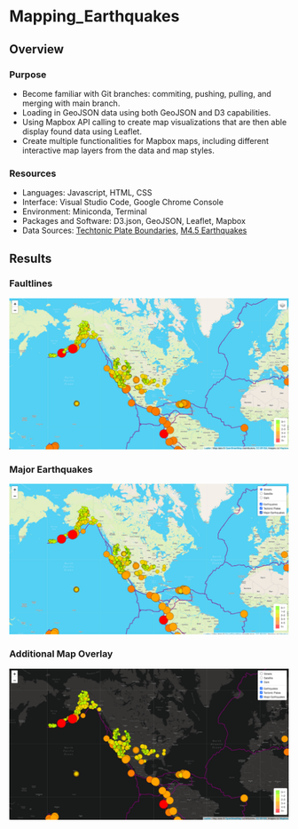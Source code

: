 # Mapping_Earthquakes

## Overview
### Purpose
- Become familiar with Git branches: commiting, pushing, pulling, and merging with main branch.
- Loading in GeoJSON data using both GeoJSON and D3 capabilities.
- Using Mapbox API calling to create map visualizations that are then able display found data using Leaflet.
- Create multiple functionalities for Mapbox maps, including different interactive map layers from the data and map styles.

### Resources
- Languages: Javascript, HTML, CSS
- Interface: Visual Studio Code, Google Chrome Console
- Environment: Miniconda, Terminal
- Packages and Software: D3.json, GeoJSON, Leaflet, Mapbox
- Data Sources: [Techtonic Plate Boundaries](https://github.com/fraxen/tectonicplates/blob/master/GeoJSON/PB2002_boundaries.json), [M4.5 Earthquakes](https://earthquake.usgs.gov/earthquakes/feed/v1.0/summary/4.5_week.geojson)

## Results
### Faultlines
![Deliverable 1](https://github.com/li-emily/Mapping_Earthquakes/blob/main/Earthquake_Challenge/images/Deliverable1.png)

### Major Earthquakes
![Deliverable 2](https://github.com/li-emily/Mapping_Earthquakes/blob/main/Earthquake_Challenge/images/Deliverable2.png)

### Additional Map Overlay
![Deliverable 1](https://github.com/li-emily/Mapping_Earthquakes/blob/main/Earthquake_Challenge/images/Deliverable3.png)
